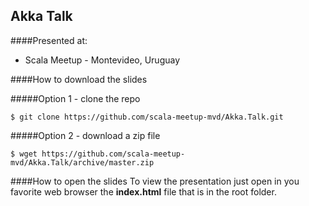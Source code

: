 ## Akka Talk

####Presented at:
- Scala Meetup - Montevideo, Uruguay 

####How to download the slides

#####Option 1 - clone the repo
```
$ git clone https://github.com/scala-meetup-mvd/Akka.Talk.git
```

#####Option 2 - download a zip file 
```
$ wget https://github.com/scala-meetup-mvd/Akka.Talk/archive/master.zip
```

####How to open the slides
To view the presentation just open in you favorite web browser the **index.html** file that is in the root folder. 



